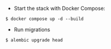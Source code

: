 - Start the stack with Docker Compose:
```
$ docker compose up -d --build
```

- Run migrations
```
$ alembic upgrade head
```